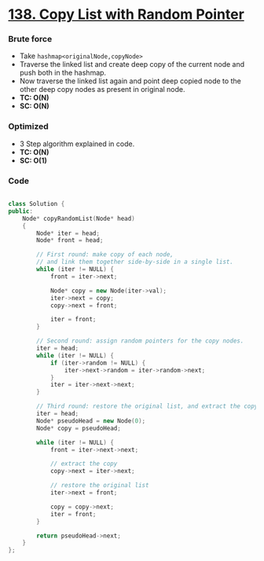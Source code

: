 # [138. Copy List with Random Pointer](https://leetcode.com/problems/copy-list-with-random-pointer/)

### Brute force

-   Take `hashmap<originalNode,copyNode>`
-   Traverse the linked list and create deep copy of the current node and push both in the hashmap.
-   Now traverse the linked list again and point deep copied node to the other deep copy nodes as present in original node.
-   **TC: O(N)**
-   **SC: O(N)**

### Optimized

-   3 Step algorithm explained in code.
-   **TC: O(N)**
-   **SC: O(1)**

### Code

```cpp

class Solution {
public:
    Node* copyRandomList(Node* head)
    {
        Node* iter = head;
        Node* front = head;

        // First round: make copy of each node,
        // and link them together side-by-side in a single list.
        while (iter != NULL) {
            front = iter->next;

            Node* copy = new Node(iter->val);
            iter->next = copy;
            copy->next = front;

            iter = front;
        }

        // Second round: assign random pointers for the copy nodes.
        iter = head;
        while (iter != NULL) {
            if (iter->random != NULL) {
                iter->next->random = iter->random->next;
            }
            iter = iter->next->next;
        }

        // Third round: restore the original list, and extract the copy list.
        iter = head;
        Node* pseudoHead = new Node(0);
        Node* copy = pseudoHead;

        while (iter != NULL) {
            front = iter->next->next;

            // extract the copy
            copy->next = iter->next;

            // restore the original list
            iter->next = front;

            copy = copy->next;
            iter = front;
        }

        return pseudoHead->next;
    }
};
```
